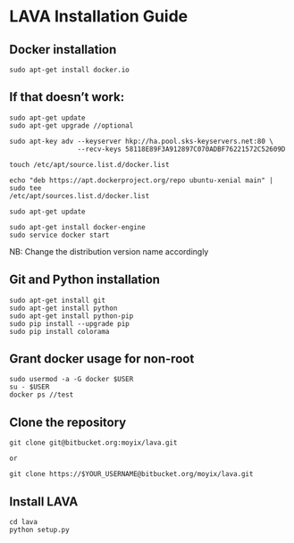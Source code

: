 # LAVA Installation Guide

## Docker installation
    sudo apt-get install docker.io

## If that doesn’t work:
    sudo apt-get update
    sudo apt-get upgrade //optional

    sudo apt-key adv --keyserver hkp://ha.pool.sks-keyservers.net:80 \
                     --recv-keys 58118E89F3A912897C070ADBF76221572C52609D

    touch /etc/apt/source.list.d/docker.list

    echo "deb https://apt.dockerproject.org/repo ubuntu-xenial main" | sudo tee
    /etc/apt/sources.list.d/docker.list

    sudo apt-get update

    sudo apt-get install docker-engine
    sudo service docker start
NB: Change the distribution version name accordingly


## Git and Python installation
    sudo apt-get install git
    sudo apt-get install python
    sudo apt-get install python-pip
    sudo pip install --upgrade pip
    sudo pip install colorama

## Grant docker usage for non-root
    sudo usermod -a -G docker $USER
    su - $USER
    docker ps //test

## Clone the repository
    git clone git@bitbucket.org:moyix/lava.git

    or

    git clone https://$YOUR_USERNAME@bitbucket.org/moyix/lava.git

## Install LAVA
    cd lava
    python setup.py


